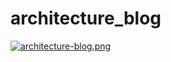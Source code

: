 # architecture_blog
[![architecture-blog.png](https://i.postimg.cc/2yW85Ssd/architecture-blog.png)](https://postimg.cc/gLYPSmkr)
